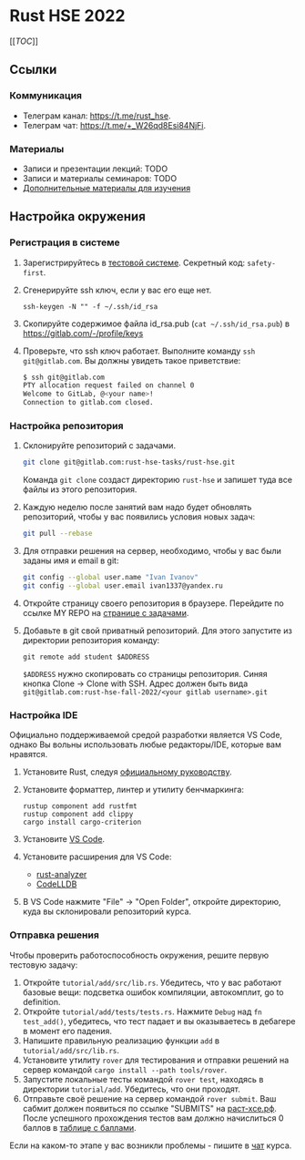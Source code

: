 # Rust HSE 2022

[[_TOC_]]

## Ссылки

### Коммуникация

- Телеграм канал: <https://t.me/rust_hse>.
- Телеграм чат: <https://t.me/+_W26qd8Esi84NjFi>.

### Материалы

- Записи и презентации лекций: TODO
- Записи и материалы семинаров: TODO
- [Дополнительные материалы для изучения](docs/reading-list.md)

## Настройка окружения

### Регистрация в системе

1. Зарегистрируйтесь в [тестовой системе](https://раст-хсе.рф). Секретный код: `safety-first`.
1. Сгенерируйте ssh ключ, если у вас его еще нет.

	```
	ssh-keygen -N "" -f ~/.ssh/id_rsa
	```

1. Скопируйте содержимое файла id_rsa.pub (`cat ~/.ssh/id_rsa.pub`) в https://gitlab.com/-/profile/keys
1. Проверьте, что ssh ключ работает. Выполните команду `ssh git@gitlab.com`. Вы должны увидеть такое приветствие:

	```sh
	$ ssh git@gitlab.com
	PTY allocation request failed on channel 0
	Welcome to GitLab, @<your name>!
	Connection to gitlab.com closed.
	```

### Настройка репозитория

1. Склонируйте репозиторий с задачами.

   ```sh
   git clone git@gitlab.com:rust-hse-tasks/rust-hse.git
   ```

   Команда `git clone` создаст директорию `rust-hse` и запишет туда все файлы из этого репозитория.

1. Каждую неделю после занятий вам надо будет обновлять репозиторий, чтобы у вас появились условия
   новых задач:

   ```sh
   git pull --rebase
   ```

1. Для отправки решения на сервер, необходимо, чтобы у вас были заданы имя и email в git:

   ```sh
   git config --global user.name "Ivan Ivanov"
   git config --global user.email ivan1337@yandex.ru
   ```

1. Откройте страницу своего репозитория в браузере. Перейдите по ссылке MY REPO на [странице с задачами](https://раст-хсе.рф).
1. Добавьте в git свой приватный репозиторий. Для этого запустите из директории репозитория команду:

	```
	git remote add student $ADDRESS
	```

   `$ADDRESS` нужно скопировать со страницы репозитория.
   Синяя кнопка Clone -> Clone with SSH.
   Адрес должен быть вида `git@gitlab.com:rust-hse-fall-2022/<your gitlab username>.git`

### Настройка IDE

Официально поддерживаемой средой разработки является VS Code, однако Вы вольны использовать любые редакторы/IDE, которые вам нравятся.

1. Установите Rust, следуя [официальному руководству](https://www.rust-lang.org/tools/install).
1. Установите форматтер, линтер и утилиту бенчмаркинга:

    ```
    rustup component add rustfmt
    rustup component add clippy
    cargo install cargo-criterion
    ```

1. Установите [VS Code](https://code.visualstudio.com).
1. Установите расширения для VS Code:

   * [rust-analyzer](https://marketplace.visualstudio.com/items?itemName=matklad.rust-analyzer)
   * [CodeLLDB](https://marketplace.visualstudio.com/items?itemName=vadimcn.vscode-lldb)

1. В VS Code нажмите "File" -> "Open Folder", откройте директорию, куда вы склонировали репозиторий курса.

### Отправка решения

Чтобы проверить работоспособность окружения, решите первую тестовую задачу:

1. Откройте `tutorial/add/src/lib.rs`. Убедитесь, что у вас работают базовые вещи: подсветка ошибок компиляции, автокомплит, go to definition.
1. Откройте `tutorial/add/tests/tests.rs`. Нажмите `Debug` над `fn test_add()`, убедитесь, что тест падает и вы оказываетесь в дебагере в момент его падения.
1. Напишите правильную реализацию функции `add` в `tutorial/add/src/lib.rs`.
1. Установите утилиту `rover` для тестирования и отправки решений на сервер командой `cargo install --path tools/rover`.
1. Запустите локальные тесты командой `rover test`, находясь в директории `tutorial/add`. Убедитесь, что они проходят.
1. Отправьте своё решение на сервер командой `rover submit`. Ваш сабмит должен появиться по ссылке "SUBMITS" на [раст-хсе.рф](https://раст-хсе.рф).
После успешного прохождения тестов вам должно начислиться 0 баллов в
[таблице с баллами](https://docs.google.com/spreadsheets/d/1Tl9vuBsq11WisE87V4OI1GV3Te-95QBDsjzK0K7Rmt0/edit#gid=0).

Если на каком-то этапе у вас возникли проблемы - пишите в [чат](https://t.me/+_W26qd8Esi84NjFi) курса.
